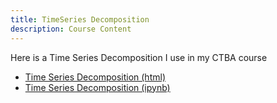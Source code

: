 ```yaml
---
title: TimeSeries Decomposition
description: Course Content
---
```


Here is a Time Series Decomposition I use in my CTBA course
- [Time Series Decomposition (html)](TimeSeriesDecomposition.html)
- [Time Series Decomposition (ipynb)](TimeSeriesDecomposition.ipynb)
